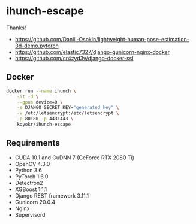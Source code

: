 # ihunch-escape
Thanks!
- <https://github.com/Daniil-Osokin/lightweight-human-pose-estimation-3d-demo.pytorch>
- <https://github.com/elastic7327/django-gunicorn-nginx-docker>
- <https://github.com/cr4zyd3v/django-docker-ssl>

## Docker
```sh
docker run --name ihunch \
    -it -d \
    --gpus device=0 \
    -e DJANGO_SECRET_KEY="generated key" \
    -v /etc/letsencrypt:/etc/letsencrypt \
    -p 80:80 -p 443:443 \
    koyokr/ihunch-escape
```

## Requirements
- CUDA 10.1 and CuDNN 7 (GeForce RTX 2080 Ti)
- OpenCV 4.3.0
- Python 3.6
- PyTorch 1.6.0
- Detectron2
- XGBoost 1.1.1
- Django REST framework 3.11.1
- Gunicorn 20.0.4
- Nginx
- Supervisord
